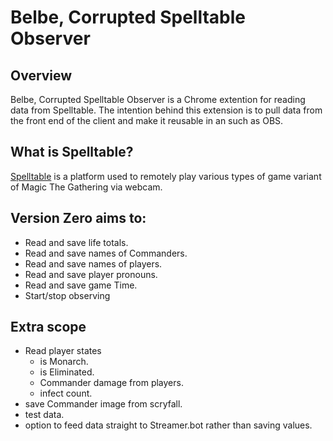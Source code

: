 # Belbe, Corrupted Spelltable Observer
## Overview
Belbe, Corrupted Spelltable Observer is a Chrome extention for reading data from Spelltable.
The intention behind this extension is to pull data from the front end of the client and make it reusable in an such as OBS.

## What is Spelltable?
[Spelltable](https://spelltable.wizards.com/) is a platform used to remotely play various types of game variant of Magic The Gathering via webcam. 

## Version Zero aims to:
- Read and save life totals.
- Read and save names of Commanders.
- Read and save names of players.
- Read and save player pronouns.
- Read and save game Time.
- Start/stop observing

## Extra scope
- Read player states
   - is Monarch.
   - is Eliminated.
   - Commander damage from players.
   - infect count.
- save Commander image from scryfall.
- test data.
- option to feed data straight to Streamer.bot rather than saving values.